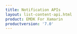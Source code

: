 ```yaml
---
title: Notification APIs
layout: list-content-api.html
product: EMDK For Xamarin
productversion: '7.0'
---
```


















